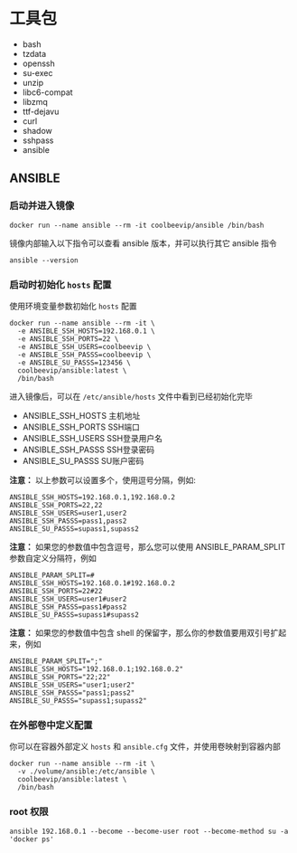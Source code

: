 # 工具包

* bash
* tzdata
* openssh
* su-exec
* unzip
* libc6-compat
* libzmq
* ttf-dejavu
* curl
* shadow
* sshpass
* ansible

## ANSIBLE

### 启动并进入镜像

```
docker run --name ansible --rm -it coolbeevip/ansible /bin/bash
```

镜像内部输入以下指令可以查看 ansible 版本，并可以执行其它 ansible 指令

```
ansible --version
```

### 启动时初始化 `hosts` 配置

使用环境变量参数初始化 `hosts` 配置

```
docker run --name ansible --rm -it \
  -e ANSIBLE_SSH_HOSTS=192.168.0.1 \
  -e ANSIBLE_SSH_PORTS=22 \
  -e ANSIBLE_SSH_USERS=coolbeevip \
  -e ANSIBLE_SSH_PASSS=coolbeevip \
  -e ANSIBLE_SU_PASSS=123456 \
  coolbeevip/ansible:latest \
  /bin/bash
```

进入镜像后，可以在 `/etc/ansible/hosts` 文件中看到已经初始化完毕

* ANSIBLE_SSH_HOSTS 主机地址
* ANSIBLE_SSH_PORTS SSH端口
* ANSIBLE_SSH_USERS SSH登录用户名
* ANSIBLE_SSH_PASSS SSH登录密码
* ANSIBLE_SU_PASSS SU账户密码

**注意：** 以上参数可以设置多个，使用逗号分隔，例如:

```
ANSIBLE_SSH_HOSTS=192.168.0.1,192.168.0.2
ANSIBLE_SSH_PORTS=22,22
ANSIBLE_SSH_USERS=user1,user2
ANSIBLE_SSH_PASSS=pass1,pass2
ANSIBLE_SU_PASSS=supass1,supass2
```

**注意：** 如果您的参数值中包含逗号，那么您可以使用 ANSIBLE_PARAM_SPLIT 参数自定义分隔符，例如

```
ANSIBLE_PARAM_SPLIT=#
ANSIBLE_SSH_HOSTS=192.168.0.1#192.168.0.2
ANSIBLE_SSH_PORTS=22#22
ANSIBLE_SSH_USERS=user1#user2
ANSIBLE_SSH_PASSS=pass1#pass2
ANSIBLE_SU_PASSS=supass1#supass2
```

**注意：** 如果您的参数值中包含 shell 的保留字，那么你的参数值要用双引号扩起来，例如

```
ANSIBLE_PARAM_SPLIT=";"
ANSIBLE_SSH_HOSTS="192.168.0.1;192.168.0.2"
ANSIBLE_SSH_PORTS="22;22"
ANSIBLE_SSH_USERS="user1;user2"
ANSIBLE_SSH_PASSS="pass1;pass2"
ANSIBLE_SU_PASSS="supass1;supass2"
```

### 在外部卷中定义配置

你可以在容器外部定义 `hosts` 和 `ansible.cfg` 文件，并使用卷映射到容器内部

```
docker run --name ansible --rm -it \
  -v ./volume/ansible:/etc/ansible \
  coolbeevip/ansible:latest \
  /bin/bash
```

### root 权限

```
ansible 192.168.0.1 --become --become-user root --become-method su -a 'docker ps'
```
